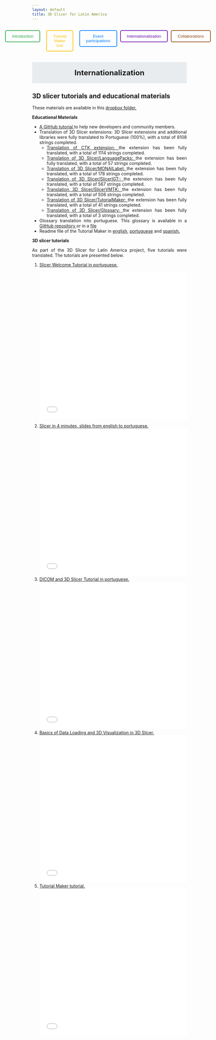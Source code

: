 ```yaml
---
layout: default
title: 3D Slicer for Latin America
---
```

<style>
    .justify-text {
    text-align: justify;
    }

  .rectangular-button {
    background-color: #4CAF50; 
    color: white; 
    border: none; 
    padding: 12px 24px; 
    font-size: 16px; 
    text-transform: uppercase; 
    cursor: pointer; 
    text-align: center;
    margin: 10px auto; 
    display: inline-block; 
    box-shadow: 0px 4px 6px rgba(0, 0, 0, 0.2); 
    transition: all 0.3s ease; 
  }

 
  .rectangular-button:hover {
    background-color: #45a049; 
    transform: scale(1.05); 
  }

  .button-description {
    font-size: 14px;
    color: #666;
    margin-top: 10px;
    text-align: center;
    max-width: 400px;
    margin-left: auto;
    margin-right: auto;
  }
    .button-container {
    display: inline-block;
    text-align: center;
    margin: 10px;
  }

  .button-description {
    margin-top: 10px;
    font-size: 14px;
    color: #555;
  }
   .blue-box {
    border: 2px solid #007BFF; 
    padding: 15px; 
    border-radius: 5px; /
    background-color: #f8f9fa; 
    color: #333; 
    font-size: 16px; 
    max-width: 400px; 
    margin: 20px auto; 
    box-shadow: 0px 4px 6px rgba(0, 0, 0, 0.1); 
  }
</style>


<div style="display: flex; justify-content: center; gap: 10px; padding:15px; ">
  <a href="Index" style="margin-right: 10px; text-decoration:none;">
    <button style="padding:10px 20px; color:#28a745; border:2px solid #28a745; border-radius:5px; background:none; cursor:pointer;">
      Introduction
    </button>
  </a>
  <a href="TutorialMakerTool" style="margin-right: 10px; text-decoration:none;">
    <button style="padding:10px 20px; color:#ffc107; border:2px solid #ffc107; border-radius:5px; background:none; cursor:pointer;">
      Tutorial Maker tool
    </button>
  </a>
  <a href="ProfessionalEvents" style="text-decoration:none;">
    <button style="padding:10px 20px; color:#007BFF; border:2px solid #007BFF; border-radius:5px; background:none; cursor:pointer;">
      Event participations
    </button>
  </a>
    <a href="EducationalMaterials" style="text-decoration:none;">
    <button style="padding:10px 20px; color:#6A0DAD; border:2px solid #6A0DAD; border-radius:5px; background:none; cursor:pointer;">
      Internationalization
    </button>
  </a>
   <a href="Collaboration" style="margin-right: 10px; text-decoration:none;">
    <button style="padding:10px 20px; color: #8B4513; border:2px solid  #8B4513; border-radius:5px; background:none; cursor:pointer;">
      Collaborations
    </button>
  </a>

</div>

<div style="background-color:#e9ecef; padding:20px; margin-top:20px; text-align:center; font-size:24px; font-weight:bold;">
  Internationalization
</div>

## **3D slicer tutorials and educational materials**

These materials are available in this <a href="https://www.dropbox.com/scl/fo/s6j6mfg0m89f1gb8f8fyf/h?rlkey=kzlbk9c2m5jnmqhsezp8gztd3&e=1&dl=0" target="_blank">
  dropbox folder.  </a>



**Educational Materials**
<div class="justify-text">
<ul>
  <li><a href="https://docs.google.com/document/d/1Rk7XVbEg7t4Yf5v8tgMBoE3T_KKyP0YtqtidkQFA3Do/edit?tab=t.0" target="_blank">
   A GitHub tutorial  </a> to help new developers and community members.
</li>
  <li>Translation of 3D Slicer extensions: 3D Slicer extensions and additional libraries were fully translated to Portuguese (100%), with a total of 8108 strings completed.
  <ul>
    <li>
    <a href="https://hosted.weblate.org/projects/3d-slicer/ctk/pt_BR/" target="_blank">
   Translation of CTK extension:  </a> the extension has been fully translated, with a total of 1114 strings completed.
    </li>
    <li>
    <a href="https://hosted.weblate.org/projects/3d-slicer/languagepacks/pt_BR/" target="_blank">
   Translation of 3D Slicer/LanguagePacks:  </a> the extension has been fully translated, with a total of 57 strings completed.
    </li>
     <li>
    <a href="https://hosted.weblate.org/projects/3d-slicer/monailabel/pt_BR/" target="_blank">
   Translation of 3D Slicer/MONAILabel:  </a> the extension has been fully translated, with a total of 178 strings completed.
    </li>
         <li>
    <a href="https://hosted.weblate.org/projects/3d-slicer/slicerigt/pt_BR/" target="_blank">
   Translation of 3D Slicer/SlicerIGT::  </a> the extension has been fully translated, with a total of 567 strings completed.
    </li>
         <li>
            <a href="https://hosted.weblate.org/projects/3d-slicer/slicervmtk/pt_BR/" target="_blank">
        Translation 3D Slicer/SlicerVMTK:  </a> the extension has been fully translated, with a total of 506 strings completed.
            </li>
            <li>
            <a href="https://hosted.weblate.org/projects/3d-slicer/tutorialmaker/pt_BR/">
        Translation of 3D Slicer/TutorialMaker:  </a> the extension has been fully translated, with a total of 41 strings completed.
            </li>
             <li>
            <a href="https://hosted.weblate.org/projects/3d-slicer/glossary/pt_BR/">
        Translation of 3D Slicer/Glossary:  </a> the extension has been fully translated, with a total of 3 strings completed.
            </li>
  </ul>
<li>Glossary translation into portuguese. This glossary is available in a   <a href="https://github.com/Slicer/SlicerLanguagePacks/blob/main/Glossary_pt-br.md">
        GitHub repository </a> or in a <a href="https://docs.google.com/document/d/1jmjWrflJ7_wS5527ZJdZDKbaevBarrepNqJ32rgYkFE/edit?tab=t.0">
        file </a> </li> 
</li>
<li> Readme file of the Tutorial Maker in <a href="https://github.com/SlicerLatinAmerica/SlicerTutorialMaker/blob/main/README.md">english</a>, <a href="https://github.com/SlicerLatinAmerica/SlicerTutorialMaker/blob/main/README_pt-br.md">portuguese</a> and  <a href="https://github.com/SlicerLatinAmerica/SlicerTutorialMaker/blob/main/README_esp.md">spanish.</a> 

</li>
</ul>



**3D slicer tutorials**

As part of the 3D Slicer for Latin America project, five tutorials were translated. The tutorials are presented below. </div>
<ol>
  <li> <a href="https://docs.google.com/presentation/d/1HgtEc6CtnC2PXXXR5RjHcghQGaT5z0GTlusf2wlrz80/edit#slide=id.p1"> Slicer Welcome Tutorial in portuguese.  </a>  
     
<embed src="Media/Tutorials/Bem-vindo_ao_ Slicer2024.pdf" 
       type="application/pdf" 
       width="100%" 
       height="480">


  </li>
  <li><a href="https://docs.google.com/document/d/1Sn_AJqc7XIplf6z0Ei1Dl-aCdpBVE56GFspulrde3IM/edit?tab=t.0"> Slicer in 4 minutes, slides from english to portuguese.  </a> 
  <embed src="Media/Tutorials/Tutorial_Slicer_4_minutos.pdf" 
       type="application/pdf" 
       width="100%" 
       height="480">
    </li>

  <li><a href="https://docs.google.com/presentation/d/1lGbRY-o--H5rFyHdZiuyO1CuWAZmLu3xHg7tJtjk0Kk/edit#slide=id.p1"> DICOM and 3D Slicer Tutorial in portuguese. </a>
  <embed src="Media/Tutorials/DICOMe3DSlicer.pdf" 
       type="application/pdf" 
       width="100%" 
       height="480">
  </li>
   <li><a href="https://docs.google.com/presentation/d/1fXadBUVg8GEDbD2pVHaR6M_m8a26c7p08_kgUAo-dg8/edit#slide=id.p1"> Basics of Data Loading and 3D Visualization in 3D Slicer. </a>
   <embed src="Media/Conceitosbasicos.pdf" 
       type="application/pdf" 
       width="100%" 
       height="480">
   
   </li>
  <li><a href="https://docs.google.com/presentation/d/1bvYBq6glSq21KcXN6qnLf7AZM2U42_SS-oitw8YCyWo/edit#slide=id.p1"> Tutorial Maker tutorial. </a>
  <embed src="Media/TutorialMakerPW24portugues.pdf" 
       type="application/pdf" 
       width="100%" 
       height="480">
  
  </li>    
</ol>
